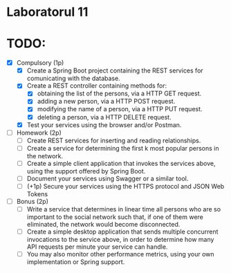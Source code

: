 # Laboratorul 11

# TODO:

- [x] Compulsory (1p)
    - [x] Create a Spring Boot project containing the REST services for comunicating with the database.
    - [x] Create a REST controller containing methods for:
        - [x] obtaining the list of the persons, via a HTTP GET request.
        - [x] adding a new person, via a HTTP POST request.
        - [x] modifying the name of a person, via a HTTP PUT request.
        - [x] deleting a person, via a HTTP DELETE request. 
    - [x] Test your services using the browser and/or Postman.
- [ ] Homework (2p)
    - [ ] Create REST services for inserting and reading relationships.
    - [ ] Create a service for determining the first k most popular persons in the network.
    - [ ] Create a simple client application that invokes the services above, using the support offered by Spring Boot.
    - [ ] Document your services using Swagger or a similar tool.
    - [ ] (+1p) Secure your services using the HTTPS protocol and JSON Web Tokens
- [ ] Bonus (2p)
    - [ ] Write a service that determines in linear time all persons who are so important to the social network such that, if one of them were eliminated, the network would become disconnected.
    - [ ] Create a simple desktop application that sends multiple concurrent invocations to the service above, in order to determine how many API requests per minute your service can handle.
    - [ ] You may also monitor other performance metrics, using your own implementation or Spring support.